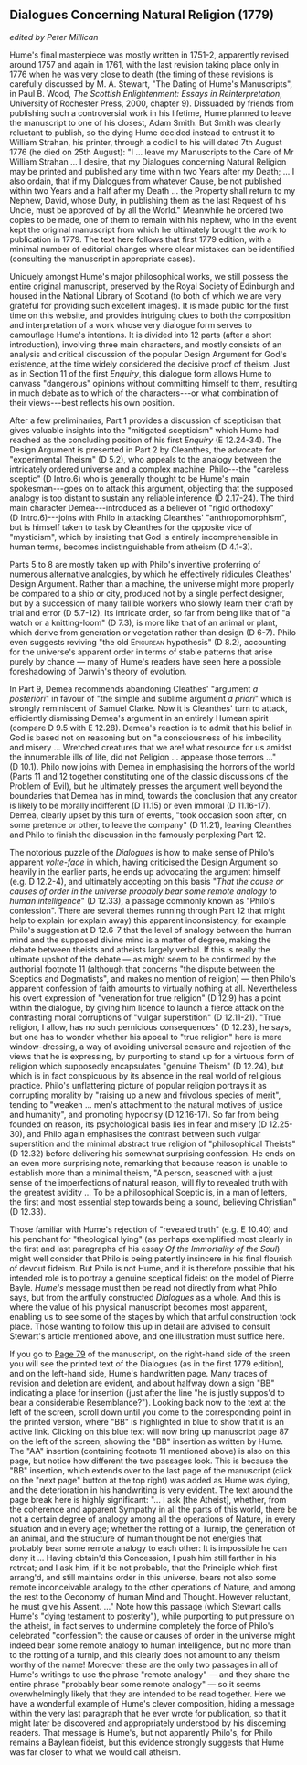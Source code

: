 ## Dialogues Concerning Natural Religion (1779)

_edited by Peter Millican_

Hume's final masterpiece was mostly written in 1751-2, apparently revised around 1757 and again in 1761, with the last revision taking place only in 1776 when he was very close to death (the timing of these revisions is carefully discussed by M. A. Stewart, "The Dating of Hume's Manuscripts", in Paul B. Wood, *The Scottish Enlightenment: Essays in Reinterpretation*, University of Rochester Press, 2000, chapter 9). Dissuaded by friends from publishing such a controversial work in his lifetime, Hume planned to leave the manuscript to one of his closest, Adam Smith. But Smith was clearly reluctant to publish, so the dying Hume decided instead to entrust it to William Strahan, his printer, through a codicil to his will dated 7th August 1776 (he died on 25th August): "I ... leave my Manuscripts to the Care of Mr William Strahan ...  I desire, that my Dialogues concerning Natural Religion may be printed and published any time within two Years after my Death; ... I also ordain, that if my Dialogues from whatever Cause, be not published within two Years and a half after my Death ... the Property shall return to my Nephew, David, whose Duty, in publishing them as the last Request of his Uncle, must be approved of by all the World." Meanwhile he ordered two copies to be made, one of them to remain with his nephew, who in the event kept the original manuscript from which he ultimately brought the work to publication in 1779. The text here follows that first 1779 edition, with a minimal number of editorial changes where clear mistakes can be identified (consulting the manuscript in appropriate cases).

Uniquely amongst Hume's major philosophical works, we still possess the entire original manuscript, preserved by the Royal Society of Edinburgh and housed in the National Library of Scotland (to both of which we are very grateful for providing such excellent images). It is made public for the first time on this website, and provides intriguing clues to both the composition and interpretation of a work whose very dialogue form serves to camouflage Hume's intentions. It is divided into 12 parts (after a short introduction), involving three main characters, and mostly consists of an analysis and critical discussion of the popular Design Argument for God's existence, at the time widely considered the decisive proof of theism. Just as in Section 11 of the first *Enquiry*, this dialogue form allows Hume to canvass "dangerous" opinions without committing himself to them, resulting in much debate as to which of the characters---or what combination of their views---best reflects his own position.

After a few preliminaries, Part 1 provides a discussion of scepticism that gives valuable insights into the "mitigated scepticism" which Hume had reached as the concluding position of his first *Enquiry* (E&nbsp;12.24-34). The Design Argument is presented in Part 2 by Cleanthes, the advocate for "experimental Theism" (D&nbsp;5.2), who appeals to the analogy between the intricately ordered universe and a complex machine. Philo---the "careless sceptic" (D&nbsp;Intro.6) who is generally thought to be Hume's main spokesman---goes on to attack this argument, objecting that the supposed analogy is too distant to sustain any reliable inference (D&nbsp;2.17-24). The third main character Demea---introduced as a believer of "rigid orthodoxy" (D&nbsp;Intro.6)---joins with Philo in attacking Cleanthes' "anthropomorphism", but is himself taken to task by Cleanthes for the opposite vice of "mysticism", which by insisting that God is entirely incomprehensible in human terms, becomes indistinguishable from atheism (D&nbsp;4.1-3).

Parts 5 to 8 are mostly taken up with Philo's inventive proferring of numerous alternative analogies, by which he effectively ridicules Cleathes' Design Argument. Rather than a machine, the universe might more properly be compared to a ship or city, produced not by a single perfect designer, but by a succession of many fallible workers who slowly learn their craft by trial and error (D&nbsp;5.7-12). Its intricate order, so far from being like that of "a watch or a knitting-loom" (D&nbsp;7.3), is more like that of an animal or plant, which derive from generation or vegetation rather than design (D&nbsp;6-7). Philo even suggests reviving "the old <span style="font-variant:small-caps;">Epicurean</span> hypothesis" (D&nbsp;8.2), accounting for the universe's apparent order in terms of stable patterns that arise purely by chance — many of Hume's readers have seen here a possible foreshadowing of Darwin's theory of evolution.

In Part 9, Demea recommends abandoning Cleathes' "argument *a posteriori*" in favour of "the simple and sublime argument *a priori*" which is strongly reminiscent of Samuel Clarke. Now it is Cleanthes' turn to attack, efficiently dismissing Demea's argument in an entirely Humean spirit (compare D&nbsp;9.5 with E&nbsp;12.28). Demea's reaction is to admit that his belief in God is based not on reasoning but on "a consciousness of his imbecility and misery ... Wretched creatures that we are! what resource for us amidst the innumerable ills of life, did not Religion ... appease those terrors ..." (D&nbsp;10.1). Philo now joins with Demea in emphasising the horrors of the world (Parts 11 and 12 together constituting one of the classic discussions of the Problem of Evil), but he ultimately presses the argument well beyond the boundaries that Demea has in mind, towards the conclusion that any creator is likely to be morally indifferent (D&nbsp;11.15) or even immoral (D&nbsp;11.16-17). Demea, clearly upset by this turn of events, "took occasion soon after, on some pretence or other, to leave the company" (D&nbsp;11.21), leaving Cleanthes and Philo to finish the discussion in the famously perplexing Part 12.

The notorious puzzle of the *Dialogues* is how to make sense of Philo's apparent *volte-face* in which, having criticised the Design Argument so heavily in the earlier parts, he ends up advocating the argument himself (e.g. D&nbsp;12.2-4), and ultimately accepting on this basis "_That the cause or causes of order in the universe probably bear some remote analogy to human intelligence_" (D&nbsp;12.33), a passage commonly known as "Philo's confession". There are several themes running through Part 12 that might help to explain (or explain away) this apparent inconsistency, for example Philo's suggestion at D&nbsp;12.6-7 that the level of analogy between the human mind and the supposed divine mind is a matter of degree, making the debate between theists and atheists largely verbal. If this is really the ultimate upshot of the debate — as might seem to be confirmed by the authorial footnote 11 (although that concerns "the dispute between the Sceptics and Dogmatists", and makes no mention of religion) — then Philo's apparent confession of faith amounts to virtually nothing at all. Nevertheless his overt expression of "veneration for true religion" (D&nbsp;12.9) has a point within the dialogue, by giving him licence to launch a fierce attack on the contrasting moral corruptions of "vulgar superstition" (D&nbsp;12.11-21). "True religion, I allow, has no such pernicious consequences" (D&nbsp;12.23), he says, but one has to wonder whether his appeal to "true religion" here is mere window-dressing, a way of avoiding universal censure and rejection of the views that he is expressing, by purporting to stand up for a virtuous form of religion which supposedly encapsulates "genuine Theism" (D&nbsp;12.24), but which is in fact conspicuous by its absence in the real world of religious practice. Philo's unflattering picture of popular religion portrays it as corrupting morality by "raising up a new and frivolous species of merit", tending to "weaken ... men's attachment to the natural motives of justice and humanity", and promoting hypocrisy (D&nbsp;12.16-17). So far from being founded on reason, its psychological basis lies in fear and misery (D&nbsp;12.25-30), and Philo again emphasises the contrast between such vulgar superstition and the minimal abstract true religion of "philosophical Theists" (D&nbsp;12.32) before delivering his somewhat surprising confession. He ends on an even more surprising note, remarking that because reason is unable to establish more than a minimal theism, "A person, seasoned with a just sense of the imperfections of natural reason, will fly to revealed truth with the greatest avidity ... To be a philosophical Sceptic is, in a man of letters, the first and most essential step towards being a sound, believing Christian" (D&nbsp;12.33).

Those familiar with Hume's rejection of "revealed truth" (e.g. E&nbsp;10.40) and his penchant for "theological lying" (as perhaps exemplified most clearly in the first and last paragraphs of his essay *Of the Immortality of the Soul*) might well consider that Philo is being patently insincere in his final flourish of devout fideism. But Philo is not Hume, and it is therefore possible that his intended role is to portray a genuine sceptical fideist on the model of Pierre Bayle. _Hume's_ message must then be read not directly from what Philo says, but from the artfully constructed *Dialogues* as a whole. And this is where the value of his physical manuscript becomes most apparent, enabling us to see some of the stages by which that artful construction took place. Those wanting to follow this up in detail are advised to consult Stewart's article mentioned above, and one illustration must suffice here.

If you go to <a href="/texts/dms.html#MS79">Page 79</a> of the manuscript, on the right-hand side of the sreen you will see the printed text of the Dialogues (as in the first 1779 edition), and on the left-hand side, Hume's handwritten page. Many traces of revision and deletion are evident, and about halfway down a sign "BB" indicating a place for insertion (just after the line "he is justly suppos'd to bear a considerable Resemblance?"). Looking back now to the text at the left of the screen, scroll down until you come to the corresponding point in the printed version, where "BB" is highlighted in blue to show that it is an active link. Clicking on this blue text will now bring up manuscript page 87 on the left of the screen, showing the "BB" insertion as written by Hume. The "AA" insertion (containing footnote 11 mentioned above) is also on this page, but notice how different the two passages look. This is because the "BB" insertion, which extends over to the last page of the manuscript (click on the "next page" button at the top right) was added as Hume was dying, and the deterioration in his handwriting is very evident. The text around the page break here is highly significant: "... I ask [the Atheist], whether, from the coherence and apparent Sympathy in all the parts of this world, there be not a certain degree of analogy among all the operations of Nature, in every situation and in every age; whether the rotting of a Turnip, the generation of an animal, and the structure of human thought be not energies that probably bear some remote analogy to each other: It is impossible he can deny it ...  Having obtain'd this Concession, I push him still farther in his retreat; and I ask him, if it be not probable, that the Principle which first arrang'd, and still maintains order in this universe, bears not also some remote inconceivable analogy to the other operations of Nature, and among the rest to the Oeconomy of human Mind and Thought. However reluctant, he must give his Assent. ..."  Note how this passage (which Stewart calls Hume's "dying testament to posterity"), while purporting to put pressure on the atheist, in fact serves to undermine completely the force of Philo's celebrated "confession": the cause or causes of order in the universe might indeed bear some remote analogy to human intelligence, but no more than to the rotting of a turnip, and this clearly does not amount to any theism worthy of the name! Moreover these are the only two passages in all of Hume's writings to use the phrase "remote analogy" — and they share the entire phrase "probably bear some remote analogy" — so it seems overwhelmingly likely that they are intended to be read together. Here we have a wonderful example of Hume's clever composition, hiding a message within the very last paragraph that he ever wrote for publication, so that it might later be discovered and appropriately understood by his discerning readers. That message is Hume's, but not apparently Philo's, for Philo remains a Baylean fideist, but this evidence strongly suggests that Hume was far closer to what we would call atheism.
